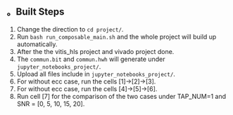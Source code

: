 ## 。Built Steps  
1. Change the direction to `cd project/`.  
2. Run `bash run_composable_main.sh` and the whole project will build up automatically.  
3. After the the vitis_hls project and vivado project done.  
4. The `commun.bit` and `commun.hwh` will generate under `jupyter_notebooks_project/`.  
5. Upload all files include in `jupyter_notebooks_project/`.  
6. For without ecc case, run the cells [1]->[2]->[3].  
7. For without ecc case, run the cells [4]->[5]->[6].  
8. Run cell [7] for the comparison of the two cases under TAP_NUM=1 and SNR = [0, 5, 10, 15, 20].  
